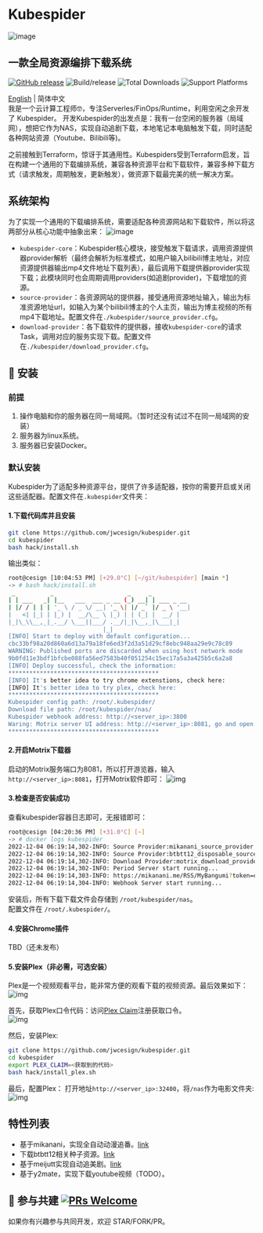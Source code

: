# Kubespider

![image](./docs/images/logo.png)

## 一款全局资源编排下载系统
[![GitHub release](https://img.shields.io/github/v/release/agalwood/Motrix.svg)](https://github.com/agalwood/Motrix/releases) ![Build/release](https://github.com/agalwood/Motrix/workflows/Build/release/badge.svg) ![Total Downloads](https://img.shields.io/github/downloads/agalwood/Motrix/total.svg) ![Support Platforms](https://camo.githubusercontent.com/a50c47295f350646d08f2e1ccd797ceca3840e52/68747470733a2f2f696d672e736869656c64732e696f2f62616467652f706c6174666f726d2d6d61634f5325323025374325323057696e646f77732532302537432532304c696e75782d6c69676874677265792e737667)

[English](./README.md) | 简体中文  
我是一个云计算工程师🤓，专注Serverles/FinOps/Runtime，利用空闲之余开发了 Kubespider。
开发Kubespider的出发点是：我有一台空闲的服务器（局域网），想把它作为NAS，实现自动追剧下载，本地笔记本电脑触发下载，同时适配各种网站资源（Youtube、Bilibili等)。

之前接触到Terraform，惊讶于其通用性。Kubespiders受到Terraform启发，旨在构建一个通用的下载编排系统，兼容各种资源平台和下载软件，兼容多种下载方式（请求触发，周期触发，更新触发），做资源下载最完美的统一解决方案。

## 系统架构
为了实现一个通用的下载编排系统，需要适配各种资源网站和下载软件，所以将这两部分从核心功能中抽象出来：
![image](./docs/images/kubespider-architecture.png)
* `kubespider-core`：Kubespider核心模块，接受触发下载请求，调用资源提供器provider解析（最终会解析为标准模式，如用户输入bilibili博主地址，对应资源提供器输出mp4文件地址下载列表），最后调用下载提供器provider实现下载；此模块同时也会周期调用providers(如追剧provider)，下载增加的资源。
* `source-provider`：各资源网站的提供器，接受通用资源地址输入，输出为标准资源地址url，如输入为某个bilibili博主的个人主页，输出为博主视频的所有mp4下载地址。配置文件在`./kubespider/source_provider.cfg`。
* `download-provider`：各下载软件的提供器，接收`kubespider-core`的请求Task，调用对应的服务实现下载。配置文件在`./kubespider/download_provider.cfg`。

## 💽 安装
### 前提
1. 操作电脑和你的服务器在同一局域网。（暂时还没有试过不在同一局域网的安装）
2. 服务器为linux系统。
3. 服务器已安装Docker。

### 默认安装
Kubespider为了适配多种资源平台，提供了许多适配器，按你的需要开启或关闭这些适配器。配置文件在`.kubespider`文件夹：

#### 1.下载代码库并且安装
```sh
git clone https://github.com/jwcesign/kubespider.git
cd kubespider
bash hack/install.sh
```
输出类似：
```sh
root@cesign [10:04:53 PM] [+29.0°C] [~/git/kubespider] [main *]
-> # bash hack/install.sh
 _          _                     _     _
| | ___   _| |__   ___  ___ _ __ (_) __| | ___ _ __
| |/ / | | | '_ \ / _ \/ __| '_ \| |/ _` |/ _ \ '__|
|   <| |_| | |_) |  __/\__ \ |_) | | (_| |  __/ |
|_|\_\\__,_|_.__/ \___||___/ .__/|_|\__,_|\___|_|
                           |_|
[INFO] Start to deploy with default configuration...
cbc33bf98a20d860a6d13a79a18fe6ed3f2d3a51d29cf8ebc948aa29e9c78c89
WARNING: Published ports are discarded when using host network mode
9b0fd11e3bdf1bfcbe088fa56ed7583b40f051254c15ec17a5a3a425b5c6a2a8
[INFO] Deploy successful, check the information:
*******************************************
[INFO] It's better idea to try chrome extenstions, check here:
[INFO] It's better idea to try plex, check here:
*******************************************
Kubespider config path: /root/.kubespider/
Download file path: /root/kubespider/nas/
Kubespider webhook address: http://<server_ip>:3800
Waring: Motrix server UI address: http://<server_ip>:8081, go and open motrix
*******************************************
```

#### 2.开启Motrix下载器  
启动的Motrix服务端口为8081，所以打开游览器，输入`http://<server_ip>:8081`，打开Motrix软件即可：
![img](./docs/images/motrix-server-start.jpg)


#### 3.检查是否安装成功  
查看kubespider容器日志即可，无报错即可：
```sh
root@cesign [04:20:36 PM] [+31.0°C] [~]
-> # docker logs kubespider
2022-12-04 06:19:14,302-INFO: Source Provider:mikanani_source_provider enabled...
2022-12-04 06:19:14,302-INFO: Source Provider:btbtt12_disposable_source_provider enabled...
2022-12-04 06:19:14,302-INFO: Download Provider:motrix_download_provider enabled...
2022-12-04 06:19:14,302-INFO: Period Server start running...
2022-12-04 06:19:14,303-INFO: https://mikanani.me/RSS/MyBangumi?token=egIVi24Uxfg68bFDW5ehVgpHCadfZ1AULNYot%2b95mDo%3d
2022-12-04 06:19:14,304-INFO: Webhook Server start running...
```

安装后，所有下载下载文件会存储到 `/root/kubespider/nas`。  
配置文件在 `/root/.kubespider/`。

#### 4.安装Chrome插件  
TBD（还未发布）

#### 5.安装Plex（非必需，可选安装）  
Plex是一个视频观看平台，能非常方便的观看下载的视频资源。最后效果如下：
![img](./docs/images/plex-video-show.jpg)
   
首先，获取Plex口令代码：访问[Plex Claim](https://www.plex.tv/claim/)注册获取口令。  
![img](./docs/img/../images/plex-claim-code.jpg)

然后，安装Plex:
```sh
git clone https://github.com/jwcesign/kubespider.git
cd kubespider
export PLEX_CLAIM=<获取到的代码>
bash hack/install_plex.sh
```

最后，配置Plex：
打开地址`http://<server_ip>:32400`，将`/nas`作为电影文件夹:
![img](./docs/images/plex-add-dir.jpg)

## 特性列表
* 基于mikanani，实现全自动动漫追番。[link](./docs/zh/user_guide/mikanani_source_provider/README.md)
* 下载btbtt12相关种子资源。[link](./docs/zh/user_guide/btbtt12_disposable_source_provider/README.md)
* 基于meijutt实现自动追美剧。[link](./docs/zh/user_guide/meijutt_source_provider/README.md)
* 基于y2mate，实现下载youtube视频（TODO）。

## 🤝 参与共建 [![PRs Welcome](https://img.shields.io/badge/PRs-welcome-brightgreen.svg?style=flat)](http://makeapullrequest.com)

如果你有兴趣参与共同开发，欢迎 STAR/FORK/PR。